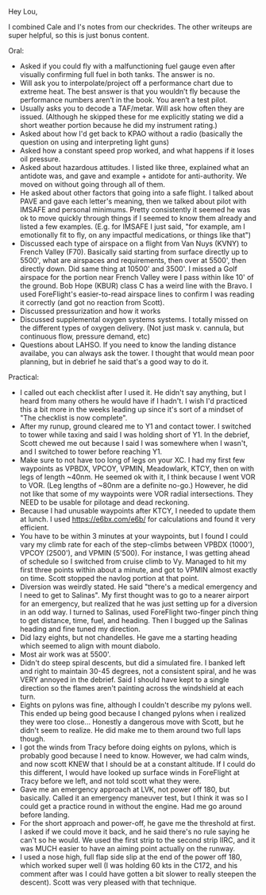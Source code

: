 Hey Lou,

I combined Cale and I's notes from our checkrides. The other writeups are super helpful, so this is just bonus content.

Oral:
- Asked if you could fly with a malfunctioning fuel gauge even after visually confirming full fuel in both tanks. The answer is no.
- Will ask you to interpolate/project off a performance chart due to extreme heat. The best answer is that you wouldn’t fly because the performance numbers aren’t in the book. You aren’t a test pilot.
- Usually asks you to decode a TAF/metar. Will ask how often they are issued. (Although he skipped these for me explicitly stating we did a short weather portion because he did my instrument rating.)
- Asked about how I'd get back to KPAO without a radio (basically the question on using and interpreting light guns)
- Asked how a constant speed prop worked, and what happens if it loses oil pressure.
- Asked about hazardous attitudes. I listed like three, explained what an antidote was, and gave and example + antidote for anti-authority. We moved on without going through all of them.
- He asked about other factors that going into a safe flight. I talked about PAVE and gave each letter's meaning, then we talked about pilot with IMSAFE and personal minimums. Pretty consistently it seemed he was ok to move quickly through things if I seemed to know them already and listed a few examples. (E.g. for IMSAFE I just said, "for example, am I emotionally fit to fly, on any impactful medications, or things like that")
- Discussed each type of airspace on a flight from Van Nuys (KVNY) to French Valley (F70). Basically said starting from surface directly up to 5500', what are airspaces and requirements, then over at 5500', then directly down. Did same thing at 10500' and 3500'. I missed a Golf airspace for the portion near French Valley were I pass within like 10' of the ground. Bob Hope (KBUR) class C has a weird line with the Bravo. I used ForeFlight's easier-to-read airspace lines to confirm I was reading it correctly (and got no reaction from Scott).
- Discussed pressurization and how it works
- Discussed supplemental oxygen systems systems. I totally missed on the different types of oxygen delivery. (Not just mask v. cannula, but continuous flow, pressure demand, etc)
- Questions about LAHSO. If you need to know the landing distance availabe, you can always ask the tower. I thought that would mean poor planning, but in debrief he said that's a good way to do it.


Practical:
- I called out each checklist after I used it. He didn't say anything, but I heard from many others he would have if I hadn't. I wish I'd practiced this a bit more in the weeks leading up since it's sort of a mindset of "The <blank> checklist is now complete".
- After my runup, ground cleared me to Y1 and contact tower. I switched to tower while taxing and said I was holding short of Y1. In the debrief, Scott chewed me out because I said I was somewhere when I wasn't, and I switched to tower before reaching Y1.
- Make sure to not have too long of legs on your XC. I had my first few waypoints as VPBDX, VPCOY, VPMIN, Meadowlark, KTCY, then on with legs of length ~40nm. He seemed ok with it, I think because I went VOR to VOR. (Leg lengths of ~80nm are a definite no-go.) However, he did not like that some of my waypoints were VOR radial intersections. They NEED to be usable for pilotage and dead reckoning.
- Because I had unusable waypoints after KTCY, I needed to update them at lunch. I used https://e6bx.com/e6b/ for calculations and found it very efficient.
- You have to be within 3 minutes at your waypoints, but I found I could vary my climb rate for each of the step-climbs between VPBDX (1000'), VPCOY (2500'), and VPMIN (5'500). For instance, I was getting ahead of schedule so I switched from cruise climb to Vy. Managed to hit my first three points within about a minute, and got to VPMIN almost exactly on time. Scott stopped the navlog portion at that point.
- Diversion was weirdly stated. He said "there's a medical emergency and I need to get to Salinas". My first thought was to go to a nearer airport for an emergency, but realized that he was just setting up for a diversion in an odd way. I turned to Salinas, used ForeFlight two-finger pinch thing to get distance, time, fuel, and heading. Then I bugged up the Salinas heading and fine tuned my direction.
- Did lazy eights, but not chandelles. He gave me a starting heading which seemed to align with mount diabolo.
- Most air work was at 5500'.
- Didn't do steep spiral descents, but did a simulated fire. I banked left and right to maintain 30-45 degrees, not a consistent spiral, and he was VERY annoyed in the debrief. Said I should have kept to a single direction so the flames aren't painting across the windshield at each turn.
- Eights on pylons was fine, although I couldn't describe my pylons well. This ended up being good because I changed pylons when i realized they were too close... Honestly a dangerous move with Scott, but he didn't seem to realize. He did make me to them around two full laps though.
- I got the winds from Tracy before doing eights on pylons, which is probably good because I need to know. However, we had calm winds, and now scott KNEW that I should be at a constant altitude. If I could do this different, I would have looked up surface winds in ForeFlight at Tracy before we left, and not told scott what they were.
- Gave me an emergency approach at LVK, not power off 180, but basically. Called it an emergency maneuver test, but I think it was so I could get a practice round in without the engine. Had me go around before landing.
- For the short approach and power-off, he gave me the threshold at first. I asked if we could move it back, and he said there's no rule saying he can't so he would. We used the first strip to the second strip IIRC, and it was MUCH easier to have an aiming point actually on the runway.
- I used a nose high, full flap side slip at the end of the power off 180, which worked super well (I was holding 60 kts in the C172, and his comment after was I could have gotten a bit slower to really steepen the descent). Scott was very pleased with that technique.